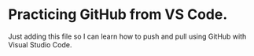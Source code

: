 # Practicing GitHub from VS Code.
Just adding this file so I can learn how to push and pull using GitHub with Visual Studio Code.
